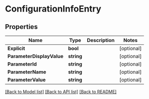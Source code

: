# ConfigurationInfoEntry

## Properties

Name | Type | Description | Notes
------------ | ------------- | ------------- | -------------
**Explicit** | **bool** |  | [optional] 
**ParameterDisplayValue** | **string** |  | [optional] 
**ParameterId** | **string** |  | [optional] 
**ParameterName** | **string** |  | [optional] 
**ParameterValue** | **string** |  | [optional] 

[[Back to Model list]](../README.md#documentation-for-models) [[Back to API list]](../README.md#documentation-for-api-endpoints) [[Back to README]](../README.md)


